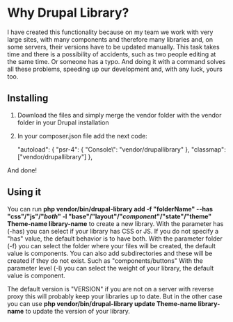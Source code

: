 # Why Drupal Library?

I have created this functionality because on my team we work with very large sites, with many components and therefore many libraries and, on some servers, their versions have to be updated manually.
This task takes time and there is a possibility of accidents, such as two people editing at the same time. Or someone has a typo. And doing it with a command solves all these problems, speeding up our development and, with any luck, yours too.


## Installing
1. Download the files and simply merge the vendor folder with the vendor folder in your Drupal installation
2. In your composer.json file add the next code:

    "autoload": {
	    "psr-4": {
		    "Console\\": "vendor/drupallibrary"
	    },
	    "classmap": ["vendor/drupallibrary"]
    },

And done!

## Using it
You can run
**php vendor/bin/drupal-library add -f "folderName" --has "css"/"js"/"_both_" -l "base"/"layout"/"_component_"/"state"/"theme" Theme-name library-name**
to create a new library. 
With the parameter has (-has) you can select if your library has CSS or JS. If you do not specify a "has" value, the default behavior is to have both.
With the parameter folder (-f) you can select the folder where your files will be created, the default value is components. You can also add subdirectories and these will be created if they do not exist. Such as "components/buttons"
With the parameter level (-l) you can select the weight of your library, the default value is component.

The default version is "VERSION" if you are not on a server with reverse proxy this will probably keep your libraries up to date.
But in the other case you can use
**php vendor/bin/drupal-library update Theme-name library-name**
to update the version of your library.
  
 